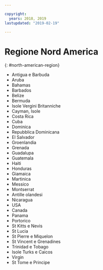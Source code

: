 ```yaml
---

copyright:
  years: 2018, 2019
lastupdated: "2019-02-19"

---
```


# Regione Nord America
{: #north-american-region}

* Antigua e Barbuda
* Aruba
* Bahamas
* Barbados
* Belize
* Bermuda
* Isole Vergini Britanniche
* Cayman, Isole
* Costa Rica
* Cuba
* Dominica
* Repubblica Dominicana
* El Salvador
* Groenlandia
* Grenada
* Guadalupa
* Guatemala
* Haiti
* Honduras
* Giamaica
* Martinica
* Messico
* Montserrat
* Antille olandesi
* Nicaragua
* USA
* Canada
* Panama
* Portorico
* St Kitts e Nevis
* St Lucia
* St Pierre e Miquelon
* St Vincent e Grenadines
* Trinidad e Tobago
* Isole Turks e Caicos
* Virgin
* St Tome e Principe
